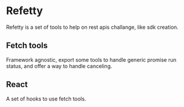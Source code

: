 # Refetty

Refetty is a set of tools to help on rest apis challange, like sdk creation.

## Fetch tools

Framework agnostic, export some tools to handle generic promise run status, and offer a way to handle canceling.

## React

A set of hooks to use fetch tools.
